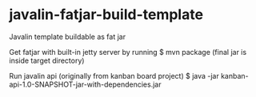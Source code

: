 # javalin-fatjar-build-template
Javalin template buildable as fat jar

Get fatjar with built-in jetty server by running
$ mvn package
(final jar is inside target directory)

Run javalin api (originally from kanban board project)
$ java -jar kanban-api-1.0-SNAPSHOT-jar-with-dependencies.jar


